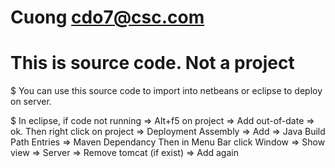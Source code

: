 # Cuong cdo7@csc.com

# This is source code. Not a project

$ You can use this source code to import into netbeans or eclipse to deploy on server.

$ In eclipse, if code not running 
=> 
Alt+f5 on project => Add out-of-date => ok.
Then right click on project => Deployment Assembly => Add => Java Build Path Entries => Maven Dependancy 
Then in Menu Bar click Window => Show view => Server => Remove tomcat (if exist) => Add again